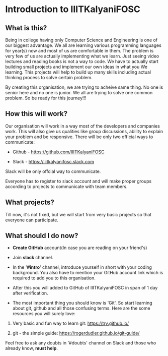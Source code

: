 # Introduction to IIITKalyaniFOSC

## What is this?

Being in college having only Computer Science and Engineering is one of our biggest advantage. We all are learning various programming languages for year(s) now and most of us are comfortable in them. The problem is very few of us are actually implementing what we learn. Just seeing video lectures and reading books is not a way to code. We have to actually start building small projects and implement our own ideas in what you We learning. This projects will help to build up many skills including actual thinking process to solve certain problem.

By creating this organisation, we are trying to acheive same thing. No one is senior here and no one is junior. We all are trying to solve one common problem.
So be ready for this journey!!!

## How this will work?

Our organisation will work in a way most of the developers and companies work. This will also give us qualities like group discussions, ability to explain your problem and be responsive.
There will be only two official ways to communicate:

- Github - https://github.com/IIITKalyaniFOSC

- Slack - https://iiitkalyanifosc.slack.com

Slack will be only offcial way to communicate.

Everyone has to register to slack account and will make proper groups according to projects to communicate with team members.

## What projects?

Till now, it's not fixed, but we will start from very basic projects so that everyone can participate.

## What should I do now?

- __Create GitHub__ account(In case you are reading on your friend's)

- Join __slack__ channel.

- In the '__#intro__' channel, introduce yourself in short with your coding background. You also have to mention your GitHub account link which is required to add you to this organisation.

- After this you will added to GitHub of IIITKalyaniFOSC in span of 1 day after verification.

- The most important thing you should know is 'Git'. So start learning about git, github and all those confusing terms. Here are the some resources you will surely love:

1. Very basic and fun way to learn git: https://try.github.io/

2. git - the simple guide: https://rogerdudler.github.io/git-guide/

Feel free to ask any doubts in '#doubts' channel on Slack and those who already know, __must help__.
